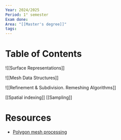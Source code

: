 ```yaml
---
Year: 2024/2025
Period: 1° semester
Exam done: 
Area: "[[Master's degree]]"
tags:
---
```

# Table of Contents

![[Surface Representations]]

![[Mesh Data Structures]]

![[Refinement & Subdivision. Remeshing Algorithms]]

[[Spatial indexing]]
[[Sampling]]
# Resources
- [Polygon mesh processing](https://www.amazon.it/Polygon-Mesh-Processing-Mario-Botsch/dp/1568814267/ref=sr_1_1?crid=1DMFCJAXNDTU6&dib=eyJ2IjoiMSJ9.6kbz3K6Euxi0Jcprjx_UQqyiWx2Iemjq2T6sKSk1S3I.keVsSOEIsq9ThOXdIX0D2h97xVRwHP5kO6HivOKZOec&dib_tag=se&keywords=polygon+mesh+processing&qid=1729605273&sprefix=polygon+mesh+%2Caps%2C122&sr=8-1)
